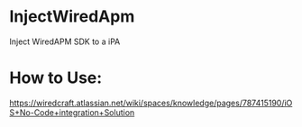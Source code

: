 # InjectWiredApm
Inject WiredAPM SDK to a iPA

# How to Use:
https://wiredcraft.atlassian.net/wiki/spaces/knowledge/pages/787415190/iOS+No-Code+integration+Solution
